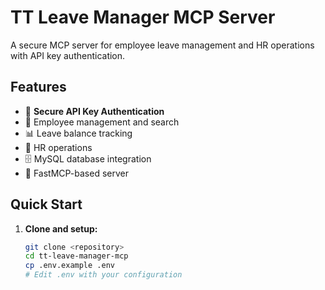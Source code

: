 # TT Leave Manager MCP Server

A secure MCP server for employee leave management and HR operations with API key authentication.

## Features

- 🔐 **Secure API Key Authentication**
- 👥 Employee management and search
- 📊 Leave balance tracking
- 🏢 HR operations
- 🗄️ MySQL database integration
- 🚀 FastMCP-based server

## Quick Start

1. **Clone and setup:**
   ```bash
   git clone <repository>
   cd tt-leave-manager-mcp
   cp .env.example .env
   # Edit .env with your configuration